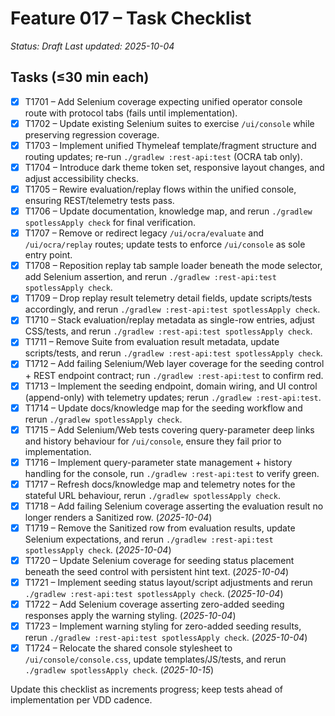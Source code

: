 # Feature 017 – Task Checklist

_Status: Draft_
_Last updated: 2025-10-04_

## Tasks (≤30 min each)
- [x] T1701 – Add Selenium coverage expecting unified operator console route with protocol tabs (fails until implementation).
- [x] T1702 – Update existing Selenium suites to exercise `/ui/console` while preserving regression coverage.
- [x] T1703 – Implement unified Thymeleaf template/fragment structure and routing updates; re-run `./gradlew :rest-api:test` (OCRA tab only).
- [x] T1704 – Introduce dark theme token set, responsive layout changes, and adjust accessibility checks.
- [x] T1705 – Rewire evaluation/replay flows within the unified console, ensuring REST/telemetry tests pass.
- [x] T1706 – Update documentation, knowledge map, and rerun `./gradlew spotlessApply check` for final verification.
- [x] T1707 – Remove or redirect legacy `/ui/ocra/evaluate` and `/ui/ocra/replay` routes; update tests to enforce `/ui/console` as sole entry point.
- [x] T1708 – Reposition replay tab sample loader beneath the mode selector, add Selenium assertion, and rerun `./gradlew :rest-api:test spotlessApply check`.
- [x] T1709 – Drop replay result telemetry detail fields, update scripts/tests accordingly, and rerun `./gradlew :rest-api:test spotlessApply check`.
- [x] T1710 – Stack evaluation/replay metadata as single-row entries, adjust CSS/tests, and rerun `./gradlew :rest-api:test spotlessApply check`.
- [x] T1711 – Remove Suite from evaluation result metadata, update scripts/tests, and rerun `./gradlew :rest-api:test spotlessApply check`.
- [x] T1712 – Add failing Selenium/Web layer coverage for the seeding control + REST endpoint contract; run `./gradlew :rest-api:test` to confirm red.
- [x] T1713 – Implement the seeding endpoint, domain wiring, and UI control (append-only) with telemetry updates; rerun `./gradlew :rest-api:test`.
- [x] T1714 – Update docs/knowledge map for the seeding workflow and rerun `./gradlew spotlessApply check`.
- [x] T1715 – Add Selenium/Web tests covering query-parameter deep links and history behaviour for `/ui/console`, ensure they fail prior to implementation.
- [x] T1716 – Implement query-parameter state management + history handling for the console, run `./gradlew :rest-api:test` to verify green.
- [x] T1717 – Refresh docs/knowledge map and telemetry notes for the stateful URL behaviour, rerun `./gradlew spotlessApply check`.
- [x] T1718 – Add failing Selenium coverage asserting the evaluation result no longer renders a Sanitized row. (_2025-10-04_)
- [x] T1719 – Remove the Sanitized row from evaluation results, update Selenium expectations, and rerun `./gradlew :rest-api:test spotlessApply check`. (_2025-10-04_)
- [x] T1720 – Update Selenium coverage for seeding status placement beneath the seed control with persistent hint text. (_2025-10-04_)
- [x] T1721 – Implement seeding status layout/script adjustments and rerun `./gradlew :rest-api:test spotlessApply check`. (_2025-10-04_)
- [x] T1722 – Add Selenium coverage asserting zero-added seeding responses apply the warning styling. (_2025-10-04_)
- [x] T1723 – Implement warning styling for zero-added seeding results, rerun `./gradlew :rest-api:test spotlessApply check`. (_2025-10-04_)
- [x] T1724 – Relocate the shared console stylesheet to `/ui/console/console.css`, update templates/JS/tests, and rerun `./gradlew spotlessApply check`. (_2025-10-15_)

Update this checklist as increments progress; keep tests ahead of implementation per VDD cadence.
